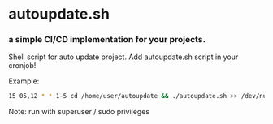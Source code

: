 # autoupdate.sh

### a simple CI/CD implementation for your projects.
Shell script for auto update project. Add autoupdate.sh script in your cronjob!

Example:
```bash
15 05,12 * * 1-5 cd /home/user/autoupdate && ./autoupdate.sh >> /dev/null 2>&1
```
Note: run with superuser / sudo privileges
